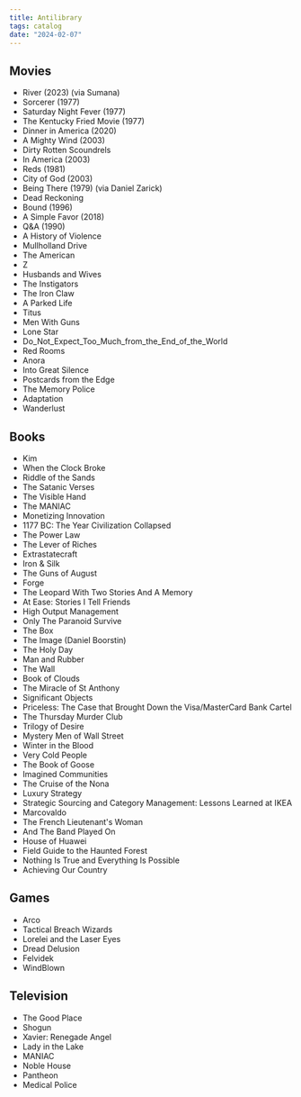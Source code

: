 ```yaml
---
title: Antilibrary
tags: catalog
date: "2024-02-07"
---
```


## Movies

- River (2023) (via Sumana)
- Sorcerer (1977)
- Saturday Night Fever (1977)
- The Kentucky Fried Movie (1977)
- Dinner in America (2020)
- A Mighty Wind (2003)
- Dirty Rotten Scoundrels
- In America (2003)
- Reds (1981)
- City of God (2003)
- Being There (1979) (via Daniel Zarick)
- Dead Reckoning
- Bound (1996)
- A Simple Favor (2018)
- Q&A (1990)
- A History of Violence
- Mullholland Drive
- The American
- Z
- Husbands and Wives
- The Instigators
- The Iron Claw
- A Parked Life
- Titus
- Men With Guns
- Lone Star
- Do_Not_Expect_Too_Much_from_the_End_of_the_World
- Red Rooms
- Anora
- Into Great Silence
- Postcards from the Edge
- The Memory Police
- Adaptation
- Wanderlust

## Books

- Kim
- When the Clock Broke
- Riddle of the Sands
- The Satanic Verses
- The Visible Hand
- The MANIAC
- Monetizing Innovation
- 1177 BC: The Year Civilization Collapsed
- The Power Law
- The Lever of Riches
- Extrastatecraft
- Iron & Silk
- The Guns of August
- Forge
- The Leopard With Two Stories And A Memory
- At Ease: Stories I Tell Friends
- High Output Management
- Only The Paranoid Survive
- The Box
- The Image (Daniel Boorstin)
- The Holy Day
- Man and Rubber
- The Wall
- Book of Clouds
- The Miracle of St Anthony
- Significant Objects
- Priceless: The Case that Brought Down the Visa/MasterCard Bank Cartel
- The Thursday Murder Club
- Trilogy of Desire
- Mystery Men of Wall Street
- Winter in the Blood
- Very Cold People
- The Book of Goose
- Imagined Communities
- The Cruise of the Nona
- Luxury Strategy
- Strategic Sourcing and Category Management: Lessons Learned at IKEA
- Marcovaldo
- The French Lieutenant's Woman
- And The Band Played On
- House of Huawei
- Field Guide to the Haunted Forest
- Nothing Is True and Everything Is Possible
- Achieving Our Country

## Games

- Arco
- Tactical Breach Wizards
- Lorelei and the Laser Eyes
- Dread Delusion
- Felvidek
- WindBlown

## Television

- The Good Place
- Shogun
- Xavier: Renegade Angel
- Lady in the Lake
- MANIAC
- Noble House
- Pantheon
- Medical Police
